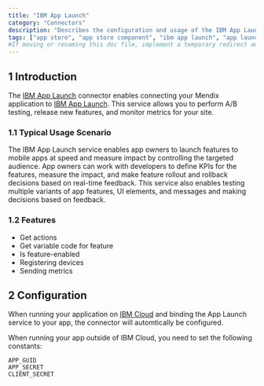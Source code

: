 ```yaml
---
title: "IBM App Launch"
category: "Connectors"
description: "Describes the configuration and usage of the IBM App Launch connector, which is available in the Mendix App Store."
tags: ["app store", "app store component", "ibm app launch", "app launch"]
#If moving or renaming this doc file, implement a temporary redirect and let the respective team know they should update the URL in the product. See Mapping to Products for more details. 
---
```


## 1 Introduction

The [IBM App Launch](https://appstore.home.mendix.com/link/app/106382/) connector enables connecting your Mendix application to [IBM App Launch](https://www.ibm.com/blogs/cloud-archive/tag/app-launch/). This service allows you to perform A/B testing, release new features, and monitor metrics for your site.

### 1.1 Typical Usage Scenario

The IBM App Launch service enables app owners to launch features to mobile apps at speed and measure impact by controlling the targeted audience. App owners can work with developers to define KPIs for the features, measure the impact, and make feature rollout and rollback decisions based on real-time feedback. This service also enables testing multiple variants of app features, UI elements, and messages and making decisions based on feedback.

### 1.2 Features

* Get actions
* Get variable code for feature
* Is feature-enabled
* Registering devices
* Sending metrics

## 2 Configuration

When running your application on [IBM Cloud](/developerportal/deploy/ibm-cloud) and binding the App Launch service to your app, the connector will automtically be configured. 

When running your app outside of IBM Cloud, you need to set the following constants: 

```
APP_GUID
APP_SECRET
CLIENT_SECRET
```
